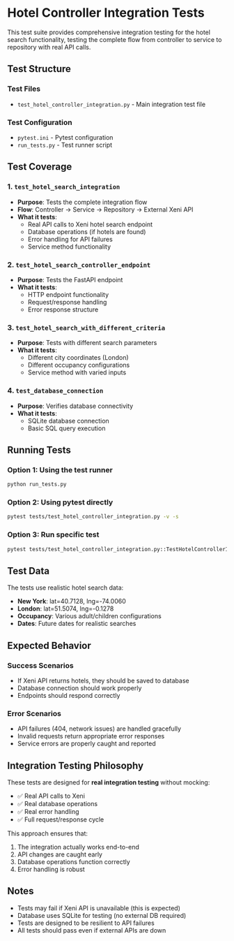 # Hotel Controller Integration Tests

This test suite provides comprehensive integration testing for the hotel search functionality, testing the complete flow from controller to service to repository with real API calls.

## Test Structure

### Test Files
- `test_hotel_controller_integration.py` - Main integration test file

### Test Configuration
- `pytest.ini` - Pytest configuration
- `run_tests.py` - Test runner script

## Test Coverage

### 1. `test_hotel_search_integration`
- **Purpose**: Tests the complete integration flow
- **Flow**: Controller → Service → Repository → External Xeni API
- **What it tests**:
  - Real API calls to Xeni hotel search endpoint
  - Database operations (if hotels are found)
  - Error handling for API failures
  - Service method functionality

### 2. `test_hotel_search_controller_endpoint`
- **Purpose**: Tests the FastAPI endpoint
- **What it tests**:
  - HTTP endpoint functionality
  - Request/response handling
  - Error response structure

### 3. `test_hotel_search_with_different_criteria`
- **Purpose**: Tests with different search parameters
- **What it tests**:
  - Different city coordinates (London)
  - Different occupancy configurations
  - Service method with varied inputs

### 4. `test_database_connection`
- **Purpose**: Verifies database connectivity
- **What it tests**:
  - SQLite database connection
  - Basic SQL query execution

## Running Tests

### Option 1: Using the test runner
```bash
python run_tests.py
```

### Option 2: Using pytest directly
```bash
pytest tests/test_hotel_controller_integration.py -v -s
```

### Option 3: Run specific test
```bash
pytest tests/test_hotel_controller_integration.py::TestHotelControllerIntegration::test_hotel_search_integration -v -s
```

## Test Data

The tests use realistic hotel search data:
- **New York**: lat=40.7128, lng=-74.0060
- **London**: lat=51.5074, lng=-0.1278
- **Occupancy**: Various adult/children configurations
- **Dates**: Future dates for realistic searches

## Expected Behavior

### Success Scenarios
- If Xeni API returns hotels, they should be saved to database
- Database connection should work properly
- Endpoints should respond correctly

### Error Scenarios
- API failures (404, network issues) are handled gracefully
- Invalid requests return appropriate error responses
- Service errors are properly caught and reported

## Integration Testing Philosophy

These tests are designed for **real integration testing** without mocking:
- ✅ Real API calls to Xeni
- ✅ Real database operations
- ✅ Real error handling
- ✅ Full request/response cycle

This approach ensures that:
1. The integration actually works end-to-end
2. API changes are caught early
3. Database operations function correctly
4. Error handling is robust

## Notes

- Tests may fail if Xeni API is unavailable (this is expected)
- Database uses SQLite for testing (no external DB required)
- Tests are designed to be resilient to API failures
- All tests should pass even if external APIs are down
